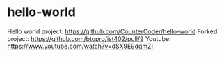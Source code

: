 # hello-world
Hello world project: https://github.com/CounterCoder/hello-world
Forked project:  https://github.com/btopro/ist402/pull/9
Youtube: https://www.youtube.com/watch?v=dSX9E9dqmZI
